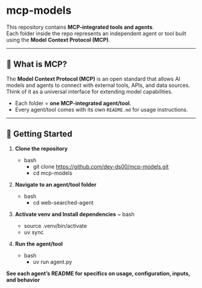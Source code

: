 # mcp-models

This repository contains **MCP-integrated tools and agents**.  
Each folder inside the repo represents an independent agent or tool built using the **Model Context Protocol (MCP)**.

---

## 🔹 What is MCP?

The **Model Context Protocol (MCP)** is an open standard that allows AI models and agents to connect with external tools, APIs, and data sources.  
Think of it as a universal interface for extending model capabilities.



- Each folder = **one MCP-integrated agent/tool**.  
- Every agent/tool comes with its own `README.md` for usage instructions.  

---

## 🚀 Getting Started

1. **Clone the repository**
   - bash
      - git clone https://github.com/dey-ds00/mcp-models.git
      - cd mcp-models
   
2. **Navigate to an agent/tool folder**
   - bash
      - cd web-searched-agent
   
3. **Activate venv and Install dependencies**
   ~ bash
      - source .venv/bin/activate
      - uv sync
   
4. **Run the agent/tool**
   - bash
      - uv run agent.py


**See each agent’s README for specifics on usage, configuration, inputs, and behavior**


